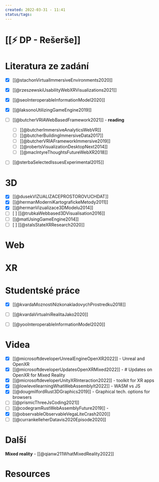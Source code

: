 ```yaml
---
created: 2022-03-31 - 11:41
status/tags: 
---
```

# [[⚡ DP - Rešerše]]
# Literatura ze zadání
- [x] [[@stachonVirtualImmersiveEnvironments2020]]
- [x] [[@rzeszewskiUsabilityWebXRVisualizations2021]] 
- [x] [[@seoInteroperableInformationModel2020]] 
- [x] [[@laksonoUtilizingGameEngine2019]]
- [ ] [[@butcherVRIAWebBasedFramework2021]] - **reading**
	- [ ] [[@butcherImmersiveAnalyticsWebVR]]
	- [ ] [[@butcherBuildingImmersiveData2017]]
	- [ ] [[@butcherVRIAFrameworkImmersive2019]]
	- [ ] [[@robertsVisualizationDesktopNext2014]]
	- [ ] [[@maclntyreThoughtsFutureWebXR2018]]
- [ ] [[@sterbaSelectedIssuesExperimental2015]]



# 3D
- [x] [[@dusekVIZUALIZACEPROSTOROVUCHDAT]]
- [x] [[@hermanModerniKartografickeMetody2011]]
- [x] [[@hermanVizualizace3DModelu2014]]
- [ ]  [ ] [[@trubkaWebbased3DVisualisation2016]]
- [ ] [[@matUsingGameEngine2014]]
- [ ]  [ ] [[@stalsStateXRResearch2020]]

# Web

# XR


# Studentské práce
- [x] [[@kvardaMoznostiNizkonakladovychProstredku2018]]
- [ ] [[@kvardaVirtualniRealitaJako2020]]
- [ ] [[@yooInteroperableInformationModel2020]]


# Videa
- [x] [[@microsoftdeveloperUnrealEngineOpenXR2022]] - Unreal and OpenXR
- [x] [[@microsoftdeveloperUpdatesOpenXRMixed2022]] - # Updates on OpenXR for Mixed Reality
- [x] [[@microsoftdeveloperUnityXRInteraction2022]] - toolkit for XR apps
- [x] [[@lowlevellearningWhatWebAssemblyIt2022]] - WASM vs JS
- [x] [[@dougmilfordRust3DGraphics2019]] - Graphical tech. options for browsers 
- [ ] [[@prismicThreeJsCoding2021]]
- [ ] [[@codegramRustWebAssemblyFuture2019]] - 
- [x] [[@observableObservableVegaLiteCrash2020]]
- [ ] [[@currankelleherDatavis2020Episode2020]]
# Další
**Mixed reality** - [[@qianw211WhatMixedReality2022]]

# Resources

